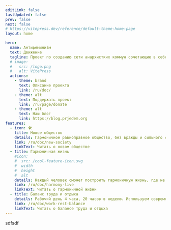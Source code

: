 ```yaml
---
editLink: false
lastUpdated: false
prev: false
next: false
# https://vitepress.dev/reference/default-theme-home-page
layout: home

hero:
  name: Антифеминизм
  text: Движение
  tagline: Проект по созданию сети анархистких коммун сочетающие в себе как принципы социализма, так и рыночные
  # image:
  #   src: /logo.png
  #   alt: VitePress
  actions:
    - theme: brand
      text: Описание проекта
      link: /ru/doc/
    - theme: alt
      text: Поддержать проект
      link: /ru/page/donate
    - theme: alt
      text: Наш блог
      link: https://blog.prjedem.org
features:
  - icon: 🛠️
    title: Новое общество
    details: Гармоничное равноправное общество, без вражды и сильного социального расслоения
    link: /ru/doc/new-society
    linkText: Читать о новом обществе
  - title: Гармоничная жизнь
    #icon:
    #  src: /cool-feature-icon.svg
    #  width
    #  height
    #  alt
    details: Каждый человек сможет построить гармоничную жизнь, где не надо упаиваться на работе и постоянно выживать, а можно заниматься творчеством и развиваться
    link: /ru/doc/harmony-live
    linkText: Читать о гармоничной жизни
  - title: Баланс труда и отдыха
    details: Рабочий день 4 часа, 20 часов в неделю. Используем современные технологии для облегчения труда
    link: /ru/doc/work-rest-balance
    linkText: Читать о балансе труда и отдыха
---
```


sdfsdf
